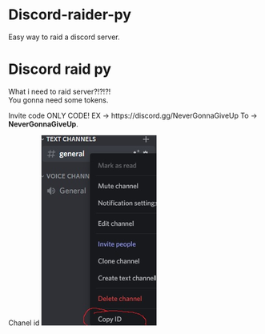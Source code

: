 # Discord-raider-py
Easy way to raid a discord server.

<h1>Discord raid py</h1>
<p>What i need to raid server?!?!?!<br>
You gonna need some tokens.</p>
<p>Invite code ONLY CODE! EX -> https://discord.gg/NeverGonnaGiveUp To -> <strong>NeverGonnaGiveUp</strong>.<br>
</p>Chanel id
<img src="dc_ch.jpg" alt="Photo!" ></p>
